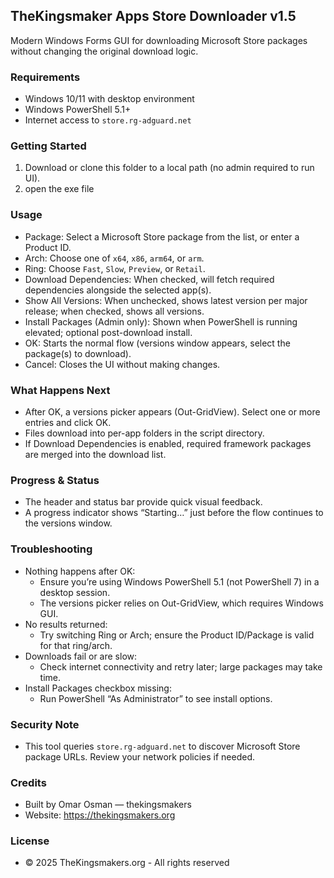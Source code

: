 ## TheKingsmaker Apps Store Downloader v1.5

Modern Windows Forms GUI for downloading Microsoft Store packages without changing the original download logic.

### Requirements
- Windows 10/11 with desktop environment
- Windows PowerShell 5.1+
- Internet access to `store.rg-adguard.net`

### Getting Started
1. Download or clone this folder to a local path (no admin required to run UI).
2. open the exe file


### Usage
- Package: Select a Microsoft Store package from the list, or enter a Product ID.
- Arch: Choose one of `x64`, `x86`, `arm64`, or `arm`.
- Ring: Choose `Fast`, `Slow`, `Preview`, or `Retail`.
- Download Dependencies: When checked, will fetch required dependencies alongside the selected app(s).
- Show All Versions: When unchecked, shows latest version per major release; when checked, shows all versions.
- Install Packages (Admin only): Shown when PowerShell is running elevated; optional post-download install.
- OK: Starts the normal flow (versions window appears, select the package(s) to download).
- Cancel: Closes the UI without making changes.

### What Happens Next
- After OK, a versions picker appears (Out-GridView). Select one or more entries and click OK.
- Files download into per-app folders in the script directory.
- If Download Dependencies is enabled, required framework packages are merged into the download list.

### Progress & Status
- The header and status bar provide quick visual feedback.
- A progress indicator shows “Starting…” just before the flow continues to the versions window.

### Troubleshooting
- Nothing happens after OK:
  - Ensure you’re using Windows PowerShell 5.1 (not PowerShell 7) in a desktop session.
  - The versions picker relies on Out-GridView, which requires Windows GUI.
- No results returned:
  - Try switching Ring or Arch; ensure the Product ID/Package is valid for that ring/arch.
- Downloads fail or are slow:
  - Check internet connectivity and retry later; large packages may take time.
- Install Packages checkbox missing:
  - Run PowerShell “As Administrator” to see install options.

### Security Note
- This tool queries `store.rg-adguard.net` to discover Microsoft Store package URLs. Review your network policies if needed.

### Credits
- Built by Omar Osman — thekingsmakers
- Website: https://thekingsmakers.org

### License
- © 2025 TheKingsmakers.org - All rights reserved


